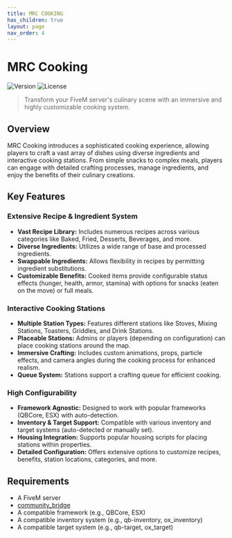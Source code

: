 ```yaml
---
title: MRC COOKING
has_children: true
layout: page
nav_order: 4
---
```


# MRC Cooking

![Version](https://img.shields.io/badge/Version-1.0.0-blue)
![License](https://img.shields.io/badge/License-Commercial-green)

> Transform your FiveM server's culinary scene with an immersive and highly customizable cooking system.

## Overview

MRC Cooking introduces a sophisticated cooking experience, allowing players to craft a vast array of dishes using diverse ingredients and interactive cooking stations. From simple snacks to complex meals, players can engage with detailed crafting processes, manage ingredients, and enjoy the benefits of their culinary creations.

## Key Features

### Extensive Recipe & Ingredient System

- **Vast Recipe Library:** Includes numerous recipes across various categories like Baked, Fried, Desserts, Beverages, and more.
- **Diverse Ingredients:** Utilizes a wide range of base and processed ingredients.
- **Swappable Ingredients:** Allows flexibility in recipes by permitting ingredient substitutions.
- **Customizable Benefits:** Cooked items provide configurable status effects (hunger, health, armor, stamina) with options for snacks (eaten on the move) or full meals.

### Interactive Cooking Stations

- **Multiple Station Types:** Features different stations like Stoves, Mixing Stations, Toasters, Griddles, and Drink Stations.
- **Placeable Stations:** Admins or players (depending on configuration) can place cooking stations around the map.
- **Immersive Crafting:** Includes custom animations, props, particle effects, and camera angles during the cooking process for enhanced realism.
- **Queue System:** Stations support a crafting queue for efficient cooking.

### High Configurability

- **Framework Agnostic:** Designed to work with popular frameworks (QBCore, ESX) with auto-detection.
- **Inventory & Target Support:** Compatible with various inventory and target systems (auto-detected or manually set).
- **Housing Integration:** Supports popular housing scripts for placing stations within properties.
- **Detailed Configuration:** Offers extensive options to customize recipes, benefits, station locations, categories, and more.

## Requirements

- A FiveM server
- [community_bridge](https://github.com/The-Order-Of-The-Sacred-Framework/community_bridge)
- A compatible framework (e.g., QBCore, ESX)
- A compatible inventory system (e.g., qb-inventory, ox_inventory)
- A compatible target system (e.g., qb-target, ox_target)